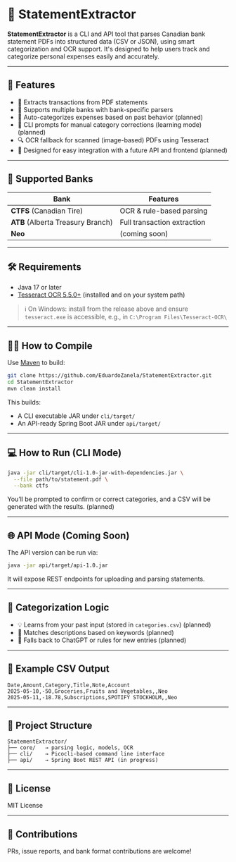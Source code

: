 # 📎 StatementExtractor

**StatementExtractor** is a CLI and API tool that parses Canadian bank statement PDFs into structured data (CSV or JSON), using smart categorization and OCR support. It's designed to help users track and categorize personal expenses easily and accurately.

---

## 🚀 Features

* 📄 Extracts transactions from PDF statements
* 🏦 Supports multiple banks with bank-specific parsers
* 🧠 Auto-categorizes expenses based on past behavior (planned)
* 📝 CLI prompts for manual category corrections (learning mode) (planned)
* 🔍 OCR fallback for scanned (image-based) PDFs using Tesseract
* 👷 Designed for easy integration with a future API and frontend (planned)

---

## 🏦 Supported Banks

| Bank                              | Features                    |
| --------------------------------- | --------------------------- |
| **CTFS** (Canadian Tire)          | OCR & rule-based parsing    |
| **ATB** (Alberta Treasury Branch) | Full transaction extraction |
| **Neo**                           | (coming soon)               |

---

## 🛠 Requirements

* Java 17 or later
* [Tesseract OCR 5.5.0+](https://github.com/tesseract-ocr/tesseract/releases/tag/5.5.0) (installed and on your system path)

> ℹ️ On Windows: install from the release above and ensure `tesseract.exe` is accessible, e.g., in `C:\Program Files\Tesseract-OCR\`

---

## 🧑‍💻 How to Compile

Use [Maven](https://maven.apache.org/) to build:

```bash
git clone https://github.com/EduardoZanela/StatementExtractor.git
cd StatementExtractor
mvn clean install
```

This builds:

* A CLI executable JAR under `cli/target/`
* An API-ready Spring Boot JAR under `api/target/`

---

## 💻 How to Run (CLI Mode)

```bash
java -jar cli/target/cli-1.0-jar-with-dependencies.jar \
  --file path/to/statement.pdf \
  --bank ctfs
```

You’ll be prompted to confirm or correct categories, and a CSV will be generated with the results. (planned)

---

## 🌐 API Mode (Coming Soon)

The API version can be run via:

```bash
java -jar api/target/api-1.0.jar
```

It will expose REST endpoints for uploading and parsing statements.

---

## 🧠 Categorization Logic

* 💡 Learns from your past input (stored in `categories.csv`) (planned)
* 🧠 Matches descriptions based on keywords (planned)
* 📜 Falls back to ChatGPT or rules for new entries (planned)

---

## 🧪 Example CSV Output

```csv
Date,Amount,Category,Title,Note,Account
2025-05-10,-50,Groceries,Fruits and Vegetables,,Neo
2025-05-11,-18.78,Subscriptions,SPOTIFY STOCKHOLM,,Neo
```

---

## 📂 Project Structure

```
StatementExtractor/
├── core/   → parsing logic, models, OCR
├── cli/    → Picocli-based command line interface
├── api/    → Spring Boot REST API (in progress)
```

---

## 📃 License

MIT License

---

## 🤝 Contributions

PRs, issue reports, and bank format contributions are welcome!
